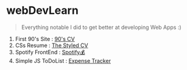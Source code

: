 # webDevLearn

>Everything notable I did to get better at developing Web Apps :)

1) First 90's Site : <A href="https://abhigyanbafna.github.io/webDevLearn/personalSite_HTML/">90's CV</a>
2) CSs Resume : <A href="https://abhigyanbafna.github.io/webDevLearn/personalSite_CSS/">The Styled CV</a>
3) Spotify FrontEnd : <a href="https://abhigyanbafna.github.io/webDevLearn/spotify">Spotify💰</a>
4) Simple JS ToDoList : <A href="https://abhigyanbafna.github.io/webDevLearn/toDoList/">Expense Tracker</a>
